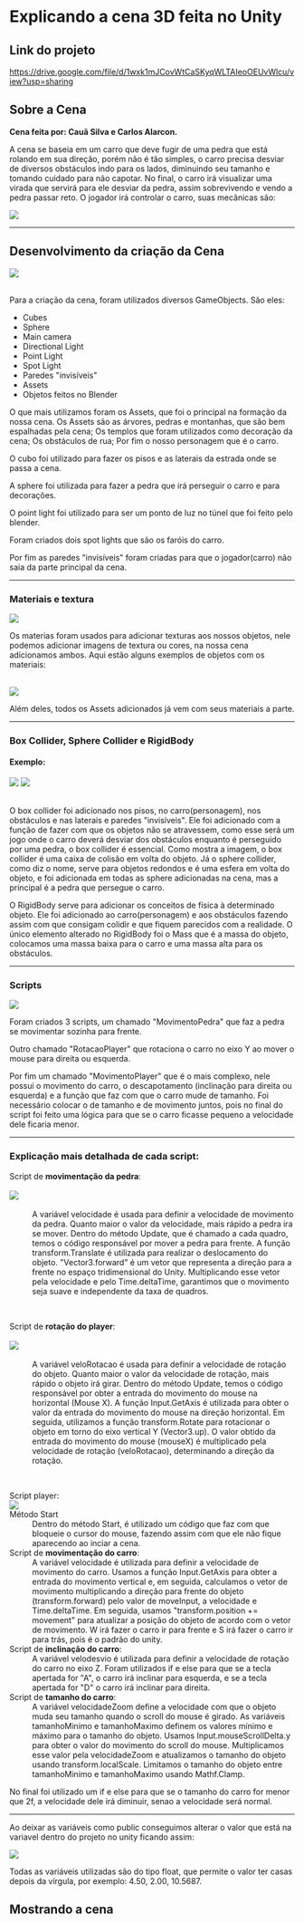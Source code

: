 # Explicando a cena 3D feita no Unity

## Link do projeto
https://drive.google.com/file/d/1wxk1mJCovWtCaSKyqWLTAIeoOEUvWlcu/view?usp=sharing

## Sobre a Cena
<p><b>Cena feita por: Cauã Silva e Carlos Alarcon.</b></p>
<p>A cena se baseia em um carro que deve fugir de uma pedra que está rolando em sua direção, porém não é tão simples, o carro precisa desviar de diversos obstáculos indo para os lados, diminuindo seu tamanho e tomando cuidado para não capotar. No final, o carro irá visualizar uma virada que servirá para ele desviar da pedra, assim sobrevivendo e vendo a pedra passar reto. O jogador irá controlar o carro, suas mecânicas são:</p>
<img src='img/comando.png' />

<hr>

## Desenvolvimento da criação da Cena
<img src='img/cena.png' />
<br><br>
<p>Para a criação da cena, foram utilizados diversos GameObjects. São eles:</p>
<ul>
    <li>Cubes</li>
    <li>Sphere</li>
    <li>Main camera</li>
    <li>Directional Light</li>
    <li>Point Light</li>
    <li>Spot Light</li>
    <li>Paredes "invisíveis"</li>
    <li>Assets</li>
    <li>Objetos feitos no Blender</li>
</ul>
<p>O que mais utilizamos foram os Assets, que foi o principal na formação da nossa cena. Os Assets são as árvores, pedras e montanhas, que são bem espalhadas pela cena; Os templos que foram utilizados como decoração da cena; Os obstáculos de rua; Por fim o nosso personagem que é o carro.</p>
<p>O cubo foi utilizado para fazer os pisos e as laterais da estrada onde se passa a cena.</p>
<p>A sphere foi utilizada para fazer a pedra que irá perseguir o carro e para decorações.</p>
<p>O point light foi utilizado para ser um ponto de luz no túnel que foi feito pelo blender.</p>
<p>Foram criados dois spot lights que são os faróis do carro.</p>
<p>Por fim as paredes "invisíveis" foram criadas para que o jogador(carro) não saia da parte principal da cena.</p>

<hr>

### Materiais e textura
<img src='img/materiais.png' />
<p>Os materias foram usados para adicionar texturas aos nossos objetos, nele podemos adicionar imagens de textura ou cores, na nossa cena adicionamos ambos. Aqui estão alguns exemplos de objetos com os materiais:</p>
<br>
<img src='img/exemplomaterial.png' />
<p>Além deles, todos os Assets adicionados já vem com seus materiais a parte.</p>

<hr>

### Box Collider, Sphere Collider e RigidBody
#### Exemplo:
<img src='img/exemplo.png' />
<img src='img/exemplo2.png' />
<br><br>
<p>O box collider foi adicionado nos pisos, no carro(personagem), nos obstáculos e nas laterais e paredes "invisíveis". Ele foi adicionado com a função de fazer com que os objetos não se atravessem, como esse será um jogo onde o carro deverá desviar dos obstáculos enquanto é perseguido por uma pedra, o box collider é essencial. Como mostra a imagem, o box collider é uma caixa de colisão em volta do objeto. Já o sphere collider, como diz o nome, serve para objetos redondos e é uma esfera em volta do objeto, e foi adicionada em todas as sphere adicionadas na cena, mas a principal é a pedra que persegue o carro.</p> 

<p>O RigidBody serve para adicionar os conceitos de física à determinado objeto. Ele foi adicionado ao carro(personagem) e aos obstáculos fazendo assim com que consigam colidir e que fiquem parecidos com a realidade. O único elemento alterado no RigidBody foi o Mass que é a massa do objeto, colocamos uma massa baixa para o carro e uma massa alta para os obstáculos.</p>

<hr>

### Scripts
<img src='img/scripts.png' />
<p>Foram criados 3 scripts, um chamado "MovimentoPedra" que faz a pedra se movimentar sozinha para frente.</p> 
<p>Outro chamado "RotacaoPlayer" que rotaciona o carro no eixo Y ao mover o mouse para direita ou esquerda.</p>
<p>Por fim um chamado "MovimentoPlayer" que é o mais complexo, nele possui o movimento do carro, o descapotamento (inclinação para direita ou esquerda) e a função que faz com que o carro mude de tamanho. Foi necessário colocar o de tamanho e de movimento juntos, pois no final do script foi feito uma lógica para que se o carro ficasse pequeno a velocidade dele ficaria menor. </p>

<hr>

### Explicação mais detalhada de cada script:
<dl>
    <dt>Script de <b>movimentação da pedra</b>:</dt>
    <br>
        <img src='img/movimentopedra.png' />
    <br>
        <br>
        <dd>A variável velocidade é usada para definir a velocidade de movimento da pedra. Quanto maior o valor da velocidade, mais rápido a pedra ira se mover. Dentro do método Update, que é chamado a cada quadro, temos o código responsável por mover a pedra para frente. A função transform.Translate é utilizada para realizar o deslocamento do objeto. "Vector3.forward" é um vetor que representa a direção para a frente no espaço tridimensional do Unity. Multiplicando esse vetor pela velocidade e pelo Time.deltaTime, garantimos que o movimento seja suave e independente da taxa de quadros.</dd>
</dl>
<br>
<dl>
    <dt>Script de <b>rotação do player</b>:</dt>
    <br>
        <img src='img/rotacao.png' />
    <br><br>
        <dd>A variável veloRotacao é usada para definir a velocidade de rotação do objeto. Quanto maior o valor da velocidade de rotação, mais rápido o objeto irá girar. Dentro do método Update, temos o código responsável por obter a entrada do movimento do mouse na horizontal (Mouse X). A função Input.GetAxis é utilizada para obter o valor da entrada do movimento do mouse na direção horizontal. Em seguida, utilizamos a função transform.Rotate para rotacionar o objeto em torno do eixo vertical Y (Vector3.up). O valor obtido da entrada do movimento do mouse (mouseX) é multiplicado pela velocidade de rotação (veloRotacao), determinando a direção da rotação.</dd>
</dl>
<br>
<dl>
    <dt>Script player:</dt>
        <img src='img/movimentoplayer.png' />
        <dt>Método Start</dt>
            <dd>Dentro do método Start, é utilizado um código que faz com que bloqueie o cursor do mouse, fazendo assim com que ele não fique aparecendo ao inciar a cena.</dd>
        <dt>Script de <b>movimentação do carro</b>:</dt>
            <dd>A variável velocidade é utilizada para definir a velocidade de movimento do carro. Usamos a função Input.GetAxis para obter a entrada do movimento vertical e, em seguida, calculamos o vetor de movimento multiplicando a direção para frente do objeto (transform.forward) pelo valor de moveInput, a velocidade e Time.deltaTime. Em seguida, usamos "transform.position += movement" para atualizar a posição do objeto de acordo com o vetor de movimento. W irá fazer o carro ir para frente e S irá fazer o carro ir para trás, pois é o padrão do unity.</dd>
        <dt>Script de <b>inclinação do carro</b>:</dt>
            <dd>A variável velodesvio é utilizada para definir a velocidade de rotação do carro no eixo Z. Foram utilizados if e else para que se a tecla apertada for "A", o carro irá inclinar para esquerda, e se a tecla apertada for "D" o carro irá inclinar para direita.</dd>
        <dt>Script de <b>tamanho do carro</b>:</dt>
            <dd> A variável velocidadeZoom define a velocidade com que o objeto muda seu tamanho quando o scroll do mouse é girado. As variáveis tamanhoMinimo e tamanhoMaximo definem os valores mínimo e máximo para o tamanho do objeto. Usamos Input.mouseScrollDelta.y para obter o valor do movimento do scroll do mouse. Multiplicamos esse valor pela velocidadeZoom e atualizamos o tamanho do objeto usando transform.localScale. Limitamos o tamanho do objeto entre tamanhoMinimo e tamanhoMaximo usando Mathf.Clamp.</dd>
        <p>No final foi utilizado um if e else para que se o tamanho do carro for menor que 2f, a velocidade dele irá diminuir, senao a velocidade será normal.</p>
</dl>

<hr>

<p>Ao deixar as variáveis como public conseguimos alterar o valor que está na variavel dentro do projeto no unity ficando assim:</p>
<img src='img/variaveispublic.png' />
<p>Todas as variáveis utilizadas são do tipo float, que permite o valor ter casas depois da vírgula, por exemplo: 4.50, 2.00, 10.5687.</p>

## Mostrando a cena